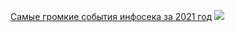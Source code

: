 [Самые громкие события инфосека за 2021 год](https://habr.com/ru/company/tomhunter/blog/646289/)
![](https://habrastorage.org/r/w1560/getpro/habr/upload_files/bf1/346/8c9/bf13468c97e6bf169a5675481ff52412.jpg)
